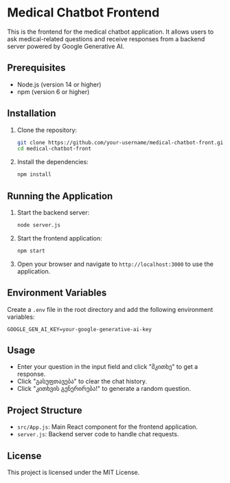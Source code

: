 # Medical Chatbot Frontend

This is the frontend for the medical chatbot application. It allows users to ask medical-related questions and receive responses from a backend server powered by Google Generative AI.

## Prerequisites

- Node.js (version 14 or higher)
- npm (version 6 or higher)

## Installation

1. Clone the repository:

   ```bash
   git clone https://github.com/your-username/medical-chatbot-front.git
   cd medical-chatbot-front
   ```

2. Install the dependencies:

   ```bash
   npm install
   ```

## Running the Application

1. Start the backend server:

   ```bash
   node server.js
   ```

2. Start the frontend application:

   ```bash
   npm start
   ```

3. Open your browser and navigate to `http://localhost:3000` to use the application.

## Environment Variables

Create a `.env` file in the root directory and add the following environment variables:

```
GOOGLE_GEN_AI_KEY=your-google-generative-ai-key
```

## Usage

- Enter your question in the input field and click "მკითხე" to get a response.
- Click "გასუფთავება" to clear the chat history.
- Click "კითხვის გენერირება!" to generate a random question.

## Project Structure

- `src/App.js`: Main React component for the frontend application.
- `server.js`: Backend server code to handle chat requests.

## License

This project is licensed under the MIT License.